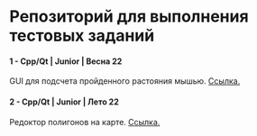 # Репозиторий для выполнения тестовых заданий 

#### 1 - Cpp/Qt | Junior | Весна 22
GUI для подсчета пройденного растояния мышью.
[Ссылка.](https://github.com/e-kraevskiy/test_tasks/tree/develop/01%20-%20CppQt%20-%20junior)

#### 2 - Cpp/Qt | Junior | Лето 22
Редоктор полигонов на карте.
[Ссылка.](https://github.com/e-kraevskiy/test_tasks/tree/develop/02%20-%20CppQt)

